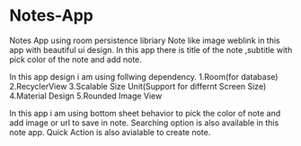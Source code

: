 # Notes-App
Notes App using room persistence libriary
Note like image weblink in this app with beautiful ui design.
In this app there is title of the note ,subtitle with pick color of the note and add note.

In this app design i am using follwing dependency.
1.Room(for database)
2.RecyclerView
3.Scalable Size Unit(Support for differnt Screen Size)
4.Material Design
5.Rounded Image View

In this app i am using bottom sheet behavior to pick the color of note and add image or url to save in note.
Searching option is also available in this note app.
Quick Action is also avialable to create note.
